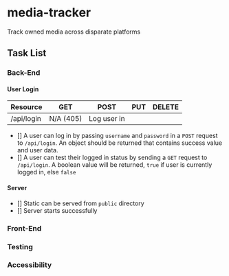 # media-tracker
Track owned media across disparate platforms


## Task List

### Back-End
#### User Login

| Resource   | GET       | POST | PUT | DELETE |
| ---------- | --------- | ---- | --- | ------ |
| /api/login | N/A (405) |  Log user in | 


- [] A user can log in by passing `username` and `password` in a `POST` request to `/api/login`.  An object should be returned that contains success value and user data.
- [] A user can test their logged in status by sending a `GET` request to `/api/login`.  A boolean value will be returned, `true` if user is currently logged in, else `false`


#### Server
- [] Static can be served from `public` directory
- [] Server starts successfully

### Front-End

### Testing

### Accessibility